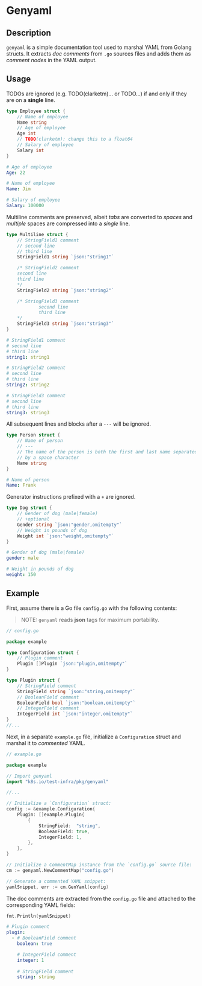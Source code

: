 # Genyaml

## Description
`genyaml` is a simple documentation tool used to marshal YAML from Golang structs. It extracts *doc comments* from `.go` sources files and adds them as *comment nodes* in the YAML output. 

## Usage

TODOs are ignored (e.g. TODO(clarketm)... or TODO...) if and only if they are on a **single** line.

```go
type Employee struct {
	// Name of employee
	Name string
	// Age of employee
	Age int
    // TODO(clarketm): change this to a float64
	// Salary of employee
	Salary int
}
```

```yaml
# Age of employee
Age: 22

# Name of employee
Name: Jim

# Salary of employee
Salary: 100000
```

Multiline comments are preserved, albeit *tabs* are converted to *spaces* and *multiple* spaces are compressed into a *single* line.

```go
type Multiline struct {
	// StringField1 comment
	// second line
	// third line
	StringField1 string `json:"string1"`

	/* StringField2 comment
	second line
	third line
	*/
	StringField2 string `json:"string2"`

	/* StringField3 comment
			second line
			third line
	*/
	StringField3 string `json:"string3"`
}
```

```yaml
# StringField1 comment
# second line
# third line
string1: string1

# StringField2 comment
# second line
# third line
string2: string2

# StringField3 comment
# second line
# third line
string3: string3
```

All subsequent lines and blocks after a `---` will be ignored.

```go
type Person struct {
	// Name of person
	// --- 
	// The name of the person is both the first and last name separated 
	// by a space character
	Name string
}
```

```yaml
# Name of person
Name: Frank
```

Generator instructions prefixed with a `+` are ignored.

```go
type Dog struct {
	// Gender of dog (male|female)
	// +optional
	Gender string `json:"gender,omitempty"`
	// Weight in pounds of dog
	Weight int `json:"weight,omitempty"`
}
```

```yaml
# Gender of dog (male|female)
gender: male

# Weight in pounds of dog
weight: 150
```

## Example

First, assume there is a Go file `config.go` with the following contents:
> NOTE: `genyaml` reads **json** tags for maximum portability.

```go
// config.go

package example

type Configuration struct {
	// Plugin comment
	Plugin []Plugin `json:"plugin,omitempty"`
}

type Plugin struct {
	// StringField comment
	StringField string `json:"string,omitempty"`
	// BooleanField comment
	BooleanField bool `json:"boolean,omitempty"`
	// IntegerField comment
	IntegerField int `json:"integer,omitempty"`
}
//...
```

Next, in a separate `example.go` file, initialize a `Configuration` struct and marshal it to *commented* YAML. 

```go
// example.go

package example

// Import genyaml
import "k8s.io/test-infra/pkg/genyaml"

//...

// Initialize a `Configuration` struct:
config := &example.Configuration{
    Plugin: []example.Plugin{
        {
            StringField:  "string",
            BooleanField: true,
            IntegerField: 1,
        },
    },
}

// Initialize a CommentMap instance from the `config.go` source file:
cm := genyaml.NewCommentMap("config.go")

// Generate a commented YAML snippet:
yamlSnippet, err := cm.GenYaml(config)
```

The doc comments are extracted from the `config.go` file and attached to the corresponding YAML fields:

```go
fmt.Println(yamlSnippet)
```

```yaml
# Plugin comment
plugin:
  - # BooleanField comment
    boolean: true

    # IntegerField comment
    integer: 1
    
    # StringField comment
    string: string
    
```
